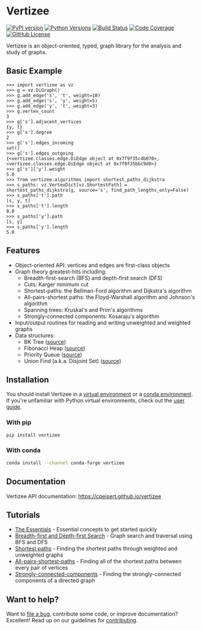 # Vertizee

[![PyPI version](https://badge.fury.io/py/vertizee.svg)](https://pypi.python.org/pypi/vertizee/)
[![Python Versions](https://img.shields.io/badge/python-3.6%20%7C%203.7%20%7C%203.8-blue)](https://img.shields.io/badge/python-3.6%20%7C%203.7%20%7C%203.8-blue)
[![Build Status](https://img.shields.io/travis/dmlc/vertizee.svg?label=build&logo=travis&branch=master)](https://travis-ci.org/dmlc/vertizee)
[![Code Coverage](https://codecov.io/github/vertizee/vertizee/badge.svg?branch=master&service=github)](https://codecov.io/github/vertizee/vertizee?branch=master)
[![GitHub License](https://img.shields.io/badge/license-Apache%202-blue.svg?style=flat)](./LICENSE)

Vertizee is an object-oriented, typed, graph library for the analysis and study of graphs.

## Basic Example

```
>>> import vertizee as vz
>>> g = vz.DiGraph()
>>> g.add_edge('s', 't', weight=10)
>>> g.add_edge('s', 'y', weight=5)
>>> g.add_edge('y', 't', weight=3)
>>> g.vertex_count
3
>>> g['s'].adjacent_vertices
{y, t}
>>> g['s'].degree
2
>>> g['s'].edges_incoming
set()
>>> g['s'].edges_outgoing
{<vertizee.classes.edge.DiEdge object at 0x7f9f35c4b070>, <vertizee.classes.edge.DiEdge object at 0x7f9f35bbc9d0>}
>>> g['s']['y'].weight
5.0
>>> from vertizee.algorithms import shortest_paths_dijkstra
>>> s_paths: vz.VertexDict[vz.ShortestPath] = shortest_paths_dijkstra(g, source='s', find_path_lengths_only=False)
>>> s_paths['t'].path
[s, y, t]
>>> s_paths['t'].length
8.0
>>> s_paths['y'].path
[s, y]
>>> s_paths['y'].length
5.0
```


## Features

* Object-oriented API: vertices and edges are first-class objects
* Graph theory greatest-hits including:
  * Breadth-first-search (BFS) and depth-first search (DFS)
  * Cuts: Karger minimum cut
  * Shortest-paths: the Bellman-Ford algorithm and Dijkstra's algorithm
  * All-pairs-shortest paths: the Floyd-Warshall algorithm and Johnson's algorithm
  * Spanning trees: Kruskal's and Prim's algorithms
  * Strongly-connected components: Kosaraju's algorithm
* Input/output routines for reading and writing unweighted and weighted graphs
* Data structures:
  * BK Tree ([source](https://github.com/cpeisert/vertizee/blob/master/vertizee/classes/collections/bk_tree.py))
  * Fibonacci Heap ([source](https://github.com/cpeisert/vertizee/blob/master/vertizee/classes/collections/fibonacci_heap.py))
  * Priority Queue ([source](https://github.com/cpeisert/vertizee/blob/master/vertizee/classes/collections/priority_queue.py))
  * Union Find (a.k.a. Disjoint Set) ([source](https://github.com/cpeisert/vertizee/blob/master/vertizee/classes/collections/union_find.py))


## Installation

You should install Vertizee in a [virtual environment](https://docs.python.org/3/library/venv.html)
or a [conda environment](https://docs.conda.io/projects/conda/en/latest/user-guide/tasks/manage-environments.html). If you're unfamiliar with Python virtual environments, check out the [user guide](https://packaging.python.org/guides/installing-using-pip-and-virtual-environments/).


### With pip

```bash
pip install vertizee
```

### With conda

```bash
conda install --channel conda-forge vertizee
```


## Documentation

Vertizee API documentation: https://cpeisert.github.io/vertizee


## Tutorials

- [The Essentials](https://colab.research.google.com/drive/) - Essential concepts to get started quickly
- [Breadth-first and Depth-first Search](https://colab.research.google.com/drive/) - Graph search and traversal using BFS and DFS
- [Shortest paths](https://colab.research.google.com/drive/) - Finding the shortest paths through weighted and unweighted graphs
- [All-pairs-shortest-paths](https://colab.research.google.com/drive/) - Finding all of the shortest paths between every pair of vertices
- [Strongly-connected-components](https://colab.research.google.com/drive/) - Finding the strongly-connected components of a directed graph


## Want to help?

Want to [file a bug](https://github.com/cpeisert/vertizee/issues), contribute some code, or improve documentation? Excellent! Read up on our
guidelines for [contributing](https://github.com/cpeisert/vertizee/blob/master/CONTRIBUTING.md).
